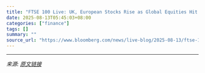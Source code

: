 ```yaml
---
title: "FTSE 100 Live: UK, European Stocks Rise as Global Equities Hit Record"
date: 2025-08-13T05:45:03+08:00
categories: ["finance"]
tags: []
summary: ""
source_url: "https://www.bloomberg.com/news/live-blog/2025-08-13/ftse-100-live-fed-trump-tariffs-pound-usd-bonds-what-s-moving-uk-markets-right-now-markets-today"
---
```




---

*来源: [原文链接](https://www.bloomberg.com/news/live-blog/2025-08-13/ftse-100-live-fed-trump-tariffs-pound-usd-bonds-what-s-moving-uk-markets-right-now-markets-today)*
